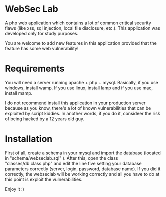 # WebSec Lab

A php web application which contains a lot of common critical security flaws (like xss, sql injection, local file disclosure, etc.). This application was developed only for study purposes.

You are welcome to add new features in this application provided that the feature has some web vulnerability!


# Requirements
You will need a server running apache + php + mysql.
Basically, if you use windows, install wamp. If you use linux, install lamp and if you use mac, install mamp.

I do not recommend install this application in your production server because as you know, there's a lot of known vulnerabilities that can be exploited by script kiddies. In another words, if you do it, consideer the risk of being hacked by a 12 years old guy.

# Installation
First of all, create a schema in your mysql and import the database (located in "schema/webseclab.sql" ). After this, open the class "classes/db.class.php" and edit the line five setting your database parameters correctly (server, login, password, database name). If you did it correctly, the webseclab will be working correctly and all you have to do at this point is exploit the vulnerabilities. 


Enjoy it :)
